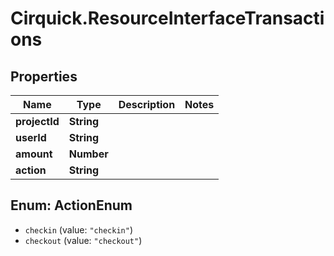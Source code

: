 # Cirquick.ResourceInterfaceTransactions

## Properties
Name | Type | Description | Notes
------------ | ------------- | ------------- | -------------
**projectId** | **String** |  | 
**userId** | **String** |  | 
**amount** | **Number** |  | 
**action** | **String** |  | 

<a name="ActionEnum"></a>
## Enum: ActionEnum

* `checkin` (value: `"checkin"`)
* `checkout` (value: `"checkout"`)

